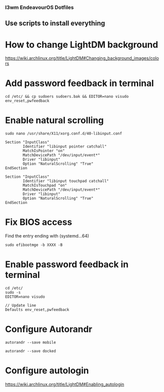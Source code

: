 ### I3wm EndeavourOS Dotfiles

## Use scripts to install everything

# How to change LightDM background
https://wiki.archlinux.org/title/LightDM#Changing_background_images/colors

# Add password feedback in terminal
```
cd /etc/ && cp sudoers sudoers.bak && EDITOR=nano visudo
env_reset,pwfeedback
```


# Enable natural scrolling

```
sudo nano /usr/share/X11/xorg.conf.d/40-libinput.conf

Section "InputClass"
        Identifier "libinput pointer catchall"
        MatchIsPointer "on"
        MatchDevicePath "/dev/input/event*"
        Driver "libinput"
        Option "NaturalScrolling" "True"
EndSection

Section "InputClass"
        Identifier "libinput touchpad catchall"
        MatchIsTouchpad "on"
        MatchDevicePath "/dev/input/event*"
        Driver "libinput"
        Option "NaturalScrolling" "True"
EndSection
```

# Fix BIOS access
Find the entry ending with (systemd...64)

```
sudo efibootmge -b XXXX -B
```

# Enable password feedback in terminal
```
cd /etc/ 
sudo -s
EDITOR=nano visudo

// Update line
Defaults env_reset,pwfeedback
```

# Configure Autorandr
```
autorandr --save mobile
```

```
autorandr --save docked
```

# Configure autologin
https://wiki.archlinux.org/title/LightDM#Enabling_autologin

